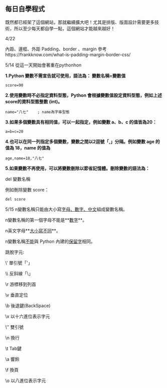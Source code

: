 ## 每日自學程式

既然都已經架了這個網站，那就繼續擴大吧！尤其是排版、版面設計需要更多技術，所以至少每天都自學一點，這個網站才能越來越好！

4/22

內距、邊框、外距
Padding、border 、margin 
參考https://frankknow.com/what-is-padding-margin-border-css/

5/14
從這一天開始會著重在pythonhon

**1.Python 變數不需宣告就可使用，語法為：
變數名稱=變數值**

	score=90

**2.使用變數時不必指定資料型態，Python 會根據變數值設定資料型態，例如上述 score的資料型態整數 (int)。**

	name="八七"    ; name為字串型態

**3.如果多個變數具有相同值，可以一起指定，例如變數 a、b、c 的值皆為20：**

	a=b=c=20

**4.也可以在同一列指定多個變數，變數之間以2逗號「,」分隔。例如變數 age 的值為 18，name 的值為**

	age,name=18,"八七"

**5.如果變數不再使用，可以將變數刪除以節省記憶體。刪除變數的語法為：**

del 變數名稱

例如刪除變數 score：

	del score

5/15
n變數名稱只能由大小寫<u>字母、數字、中文</u>組成變數名稱。

n變數名稱的第一個字母不能是**<u>數字</u>**。

n英文字母**<u>大小寫不同</u>**。

n變數名稱<u>不能</u>與 Python 內建的<u>保留字</u>相同。

跳脫字元:

\\'   單引號「'」

\\\   反斜線「\\」

\\r   游標移到列首

\\v  垂直定位

\\b  後退鍵(BackSpace)

\\x  以十六進位表示字元



 \\''   雙引號

 \\n  換行

 \\t   Tab鍵

\\a   響鈴

\\f   換頁

\\o  以八進位表示字元





































